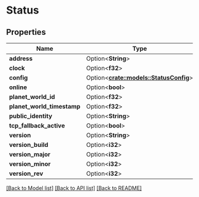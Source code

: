 # Status

## Properties

Name | Type | Description | Notes
------------ | ------------- | ------------- | -------------
**address** | Option<**String**> |  | [optional]
**clock** | Option<**f32**> |  | [optional]
**config** | Option<[**crate::models::StatusConfig**](Status_config.md)> |  | [optional]
**online** | Option<**bool**> |  | [optional]
**planet_world_id** | Option<**f32**> |  | [optional]
**planet_world_timestamp** | Option<**f32**> |  | [optional]
**public_identity** | Option<**String**> |  | [optional]
**tcp_fallback_active** | Option<**bool**> |  | [optional]
**version** | Option<**String**> |  | [optional]
**version_build** | Option<**i32**> |  | [optional]
**version_major** | Option<**i32**> |  | [optional]
**version_minor** | Option<**i32**> |  | [optional]
**version_rev** | Option<**i32**> |  | [optional]

[[Back to Model list]](../README.md#documentation-for-models) [[Back to API list]](../README.md#documentation-for-api-endpoints) [[Back to README]](../README.md)


